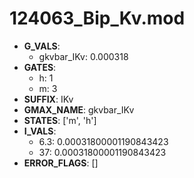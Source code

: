# 124063_Bip_Kv.mod

- **G_VALS**:
  - gkvbar_IKv: 0.000318
- **GATES**:
  - h: 1
  - m: 3
- **SUFFIX**: IKv
- **GMAX_NAME**: gkvbar_IKv
- **STATES**: ['m', 'h']
- **I_VALS**:
  - 6.3: 0.00031800001190843423
  - 37: 0.00031800001190843423
- **ERROR_FLAGS**: []
